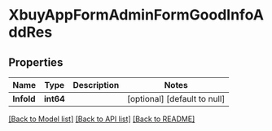 # XbuyAppFormAdminFormGoodInfoAddRes

## Properties
Name | Type | Description | Notes
------------ | ------------- | ------------- | -------------
**InfoId** | **int64** |  | [optional] [default to null]

[[Back to Model list]](../README.md#documentation-for-models) [[Back to API list]](../README.md#documentation-for-api-endpoints) [[Back to README]](../README.md)

